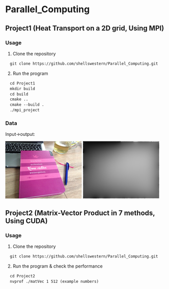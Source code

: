 # Parallel_Computing
## Project1 (Heat Transport on a 2D grid, Using MPI)
### Usage
1. Clone the repository
```markdown
  git clone https://github.com/shellswestern/Parallel_Computing.git
```
2. Run the program 
```markdown
  cd Project1
  mkdir build
  cd build
  cmake ..
  cmake --build .
  ./mpi_project
```
### Data
Input->output:

![image](https://github.com/Dan-Jia/Parallel_Computing/blob/master/Project1/image.png)
![image](https://github.com/Dan-Jia/Parallel_Computing/blob/master/Project1/result.png)


## Project2 (Matrix-Vector Product in 7 methods, Using CUDA)
### Usage
1. Clone the repository
```markdown
  git clone https://github.com/shellswestern/Parallel_Computing.git
```
2. Run the program & check the performance
```markdown
  cd Project2
  nvprof ./matVec 1 512 (example numbers)
```
